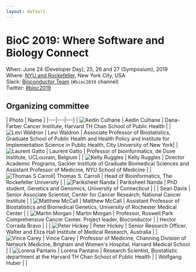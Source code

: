```yaml
---
layout: default
---
```


# BioC 2019: Where Software and Biology Connect

When: June 24 (Developer Day), 25, 26 and 27 (Symposium), 2019 <br />
Where: [NYU and Rockefeller][venue], New York City, USA<br />
Slack: [Bioconductor Team][] (`#bioc2019` channel)<br />
Twitter: [#bioc2019][tweet]<br />

[tweet]: https://twitter.com/hashtag/bioc2019?f=tweets
[venue]: ./travel-accommodations
[Bioconductor Team]: https://bioc-community.herokuapp.com/

## Organizing committee


| Photo | Name |
|---|---|---|
| ![Aedin Culhane][1] | Aedin Culhane  | Dana-Farber Cancer Institute, Harvard TH Chan School of Public Health |
| ![Levi Waldron][2] | Levi Waldron   | Associate Professor of Biostatistics, Graduate School of Public Health and Health Policy and Institute for Implementation Science in Public Health, City University of New York|
| ![Laurent Gatto][3] | Laurent Gatto  | Professor of bioinformatics, de Duve Institute, UCLouvain, Belgium |
| ![Kelly Ruggles][4] | Kelly Ruggles | Director Academic Programs, Sackler Institute of Graduate Biomedical Sciences and Assistant Professor of Medicine, NYU School of Medicine |
| ![Thomas S Carroll][5]| Thomas S. Carroll | Head of Bioinformatics, The Rockefeller University |
| ![Pariksheet Nanda][6] | Pariksheet Nanda | PhD student, Genetics and Genomics, University of Connecticut |
|  | Sean Davis | Senior Associate Scientist, Center for Cancer Research, National Cancer Institute |
| ![Matthew McCall][8] | Matthew McCall | Assistant Professor of Biostatistics and Biomedical Genetics, University of Rochester Medical Center |
| ![Martin Morgan][9] | Martin Morgan | Professor, Roswell Park Comprehensive Cancer Center. Project leader, Bioconductor
| | Hector Corrada Bravo | |
| ![Peter Hickey][11] | Peter Hickey | Senior Research Officer, Walter and Eliza Hall Institute of Medical Research, Australia |
| ![Vince Carey][12] | Vince Carey | Professor of Medicine, Channing Division of Network Medicine, Brigham and Women's Hospital, Harvard Medical School |
| ![Lorena Pantano][13] | Lorena Pantano | Research Scientist, Biostatistic department at the Harvard TH Chan School of Public Health
| | Wolfgang Huber | |


[1]: images/Aedin.jpg
[2]: images/Levi.png
[3]: images/LaurentGatto.jpg
[4]: images/KellyRuggles.jpeg
[5]: images/ThomasSCarroll_headshot.png
[6]: images/PariksheetNanda.jpg
[8]: images/MatthewMcCall.jpeg
[9]: images/MartinMorgan.jpg
[11]: images/PeterHickey.jpg
[12]: images/VincentCarey.jpg
[13]: images/LorenaPantano.jpeg
